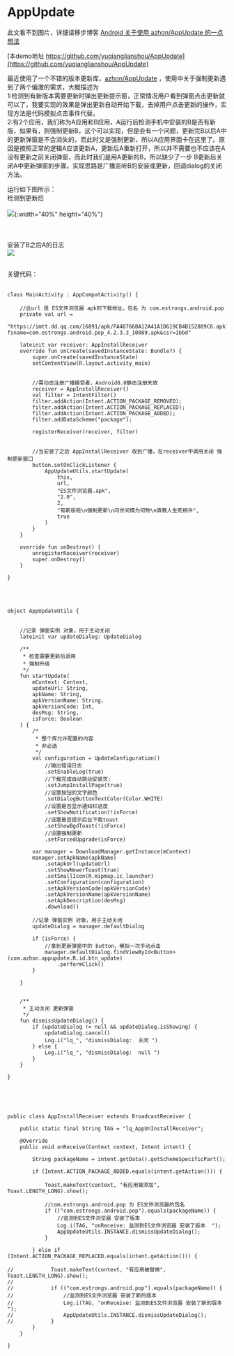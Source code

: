 # AppUpdate

  
  此文看不到图片，详细请移步博客  [ Android 关于使用 azhon/AppUpdate 的一点想法 ](http://yuqianglianshou.com/2020/12/android_appupdate/)  

[本demo地址 https://github.com/yuqianglianshou/AppUpdate](https://github.com/yuqianglianshou/AppUpdate)  

最近使用了一个不错的版本更新库，[azhon/AppUpdate](https://github.com/azhon/AppUpdate) ，使用中关于强制更新遇到了两个偏激的需求，大概描述为  
1:检测到有新版本需要更新时弹出更新提示窗，正常情况用户看到弹窗点击更新就可以了，我要实现的效果是弹出更新自动开始下载，去掉用户点击更新的操作，实现方法是代码模拟点击事件代替。   
2:有2个应用，我们称为A应用和B应用，A运行后检测手机中安装的B是否有新版，如果有，则强制更新B，这个可以实现，但是会有一个问题，更新完B以后A中的更新弹窗是不会消失的，而此时又是强制更新，所以A应用界面卡在这里了。原因是按照正常的逻辑A应该更新A，更新后A重新打开，所以并不需要也不应该在A没有更新之前关闭弹窗，而此时我们是用A更新的B，所以缺少了一步 B更新后关闭A中更新弹窗的步骤。实现思路是广播监听B的安装或更新，回调dialog的关闭方法。


运行如下图所示：  
检测到更新后
<br/>
<br/>
![](/images/posts/android_appupdate/1.jpeg){:width="40%" height="40%"}  
<br/>
<br/>
<br/>
安装了B之后A的日志
<br/>
![](/images/posts/android_appupdate/2.png)
<br/> 
<br/> 

关键代码：
<br/> 
<br/> 
```
class MainActivity : AppCompatActivity() {

    //此url 是 ES文件浏览器 apk的下载地址，包名 为 com.estrongs.android.pop
    private val url =
        "https://imtt.dd.qq.com/16891/apk/FA48766BA12A41A1D619CB4B152889C6.apk?fsname=com.estrongs.android.pop_4.2.3.3_10089.apk&csr=1bbd"

    lateinit var receiver: AppInstallReceiver
    override fun onCreate(savedInstanceState: Bundle?) {
        super.onCreate(savedInstanceState)
        setContentView(R.layout.activity_main)


        //需动态注册广播接受者，Android8.0静态注册失效
        receiver = AppInstallReceiver()
        val filter = IntentFilter()
        filter.addAction(Intent.ACTION_PACKAGE_REMOVED);
        filter.addAction(Intent.ACTION_PACKAGE_REPLACED);
        filter.addAction(Intent.ACTION_PACKAGE_ADDED);
        filter.addDataScheme("package");

        registerReceiver(receiver, filter)


        //当安装了之后 AppInstallReceiver 收到广播，在receiver中调用关闭 强制更新窗口
        button.setOnClickListener {
            AppUpdateUtils.startUpdate(
                this,
                url,
                "ES文件浏览器.apk",
                "2.0",
                2,
                "有新版啦\n强制更新\n问世间情为何物\n直教人生死相许",
                true
            )
        }
    }

    override fun onDestroy() {
        unregisterReceiver(receiver)
        super.onDestroy()
    }

}
```

<br/> 
<br/> 

```
object AppUpdateUtils {


    //记录 弹窗实例 对象，用于主动关闭
    lateinit var updateDialog: UpdateDialog

    /**
     * 检查需要更新后调用
     * 强制升级
     */
    fun startUpdate(
        mContext: Context,
        updateUrl: String,
        apkName: String,
        apkVersionName: String,
        apkVersionCode: Int,
        desMsg: String,
        isForce: Boolean
    ) {
        /*
         * 整个库允许配置的内容
         * 非必选
         */
        val configuration = UpdateConfiguration()
            //输出错误日志
            .setEnableLog(true)
            //下载完成自动跳动安装页:
            .setJumpInstallPage(true)
            //设置按钮的文字颜色
            .setDialogButtonTextColor(Color.WHITE)
            //设置是否显示通知栏进度
            .setShowNotification(!isForce)
            //设置是否提示后台下载toast
            .setShowBgdToast(!isForce)
            //设置强制更新
            .setForcedUpgrade(isForce)

        var manager = DownloadManager.getInstance(mContext)
        manager.setApkName(apkName)
            .setApkUrl(updateUrl)
            .setShowNewerToast(true)
            .setSmallIcon(R.mipmap.ic_launcher)
            .setConfiguration(configuration)
            .setApkVersionCode(apkVersionCode)
            .setApkVersionName(apkVersionName)
            .setApkDescription(desMsg)
            .download()

        //记录 弹窗实例 对象，用于主动关闭
        updateDialog = manager.defaultDialog

        if (isForce) {
            //拿到更新弹窗中的 button，模拟一次手动点击
            manager.defaultDialog.findViewById<Button>(com.azhon.appupdate.R.id.btn_update)
                .performClick()
        }

    }


    /**
     * 主动关闭 更新弹窗
     */
    fun dismissUpdateDialog() {
        if (updateDialog != null && updateDialog.isShowing) {
            updateDialog.cancel()
            Log.i("lq_", "dismissDialog:  关闭 ")
        } else {
            Log.i("lq_", "dismissDialog:  null ")
        }
    }

}

```
<br/> 
<br/> 

```

public class AppInstallReceiver extends BroadcastReceiver {

    public static final String TAG = "lq_AppUnInstallReceiver";

    @Override
    public void onReceive(Context context, Intent intent) {

        String packageName = intent.getData().getSchemeSpecificPart();

        if (Intent.ACTION_PACKAGE_ADDED.equals(intent.getAction())) {

            Toast.makeText(context, "有应用被添加", Toast.LENGTH_LONG).show();

            //com.estrongs.android.pop 为 ES文件浏览器的包名
            if (("com.estrongs.android.pop").equals(packageName)) {
                //监测到ES文件浏览器 安装了版本
                Log.i(TAG, "onReceive: 监测到ES文件浏览器 安装了版本  ");
                AppUpdateUtils.INSTANCE.dismissUpdateDialog();
            }

        } else if (Intent.ACTION_PACKAGE_REPLACED.equals(intent.getAction())) {

//            Toast.makeText(context, "有应用被替换", Toast.LENGTH_LONG).show();
//
//            if (("com.estrongs.android.pop").equals(packageName)) {
//                //监测到ES文件浏览器 安装了新的版本
//                Log.i(TAG, "onReceive: 监测到ES文件浏览器 安装了新的版本  ");
//                AppUpdateUtils.INSTANCE.dismissUpdateDialog();
//            }
        }
    }

}
```
